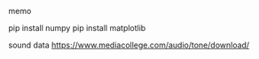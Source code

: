 
memo

pip install numpy
pip install matplotlib

sound data
https://www.mediacollege.com/audio/tone/download/
